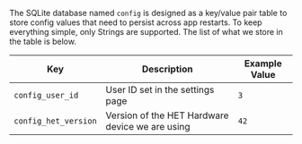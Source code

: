 The SQLite database named `config` is designed as a key/value pair table to store config values that need to persist across app restarts. To keep everything simple, only Strings are supported. The list of what we store in the table is below.



| **Key** | **Description** | **Example Value** |
| --------- | ----------------- | ------------------- |
| `config_user_id` | User ID set in the settings page | `3` |
| `config_het_version` | Version of the HET Hardware device we are using | `42` |
